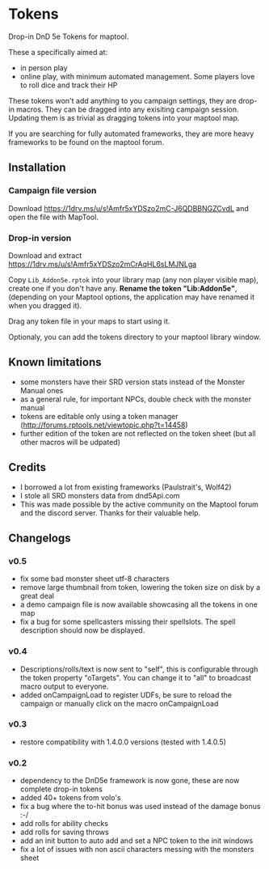 # Tokens

Drop-in DnD 5e Tokens for maptool.

These a specifically aimed at:
* in person play
* online play, with minimum automated management. Some players love to roll dice and track their HP

These tokens won't add anything to you campaign settings, they are drop-in macros. They can be dragged into any exisiting campaign session.
Updating them is as trivial as dragging tokens into your maptool map.

If you are searching for fully automated frameworks, they are more heavy frameworks to be found on the maptool forum.

## Installation

### Campaign file version
Download https://1drv.ms/u/s!Amfr5xYDSzo2mC-J6QDBBNGZCvdL and open the file with MapTool.

### Drop-in version

Download and extract https://1drv.ms/u/s!Amfr5xYDSzo2mCrAqHL6sLMJNLga

Copy `Lib_Addon5e.rptok` into your library map (any non player visible map), create one if you don't have any. **Rename the token "Lib:Addon5e"**,
(depending on your Maptool options, the application may have renamed it when you dragged it).

Drag any token file in your maps to start using it.

Optionaly, you can add the tokens directory to your maptool library window.


## Known limitations
* some monsters have their SRD version stats instead of the Monster Manual ones
* as a general rule, for important NPCs, double check with the monster manual
* tokens are editable only using a token manager (http://forums.rptools.net/viewtopic.php?t=14458)
* further edition of the token are not reflected on the token sheet (but all other macros will be udpated)

## Credits

* I borrowed a lot from existing frameworks (Paulstrait's, Wolf42)
* I stole all SRD monsters data from dnd5Api.com
* This was made possible by the active community on the Maptool forum and the discord server. Thanks for their valuable help.


## Changelogs

### v0.5
* fix some bad monster sheet utf-8 characters
* remove large thumbnail from token, lowering the token size on disk by a great deal
* a demo campaign file is now available showcasing all the tokens in one map
* fix a bug for some spellcasters missing their spellslots. The spell description should now be displayed.

### v0.4
* Descriptions/rolls/text is now sent to "self", this is configurable through the token property "oTargets". You can change it to "all" to broadcast macro output to everyone.
* added onCampaignLoad to register UDFs, be sure to reload the campaign or manually click on the macro onCampaignLoad

### v0.3
* restore compatibility with 1.4.0.0 versions (tested with 1.4.0.5)

### v0.2
* dependency to the DnD5e framework is now gone, these are now complete drop-in tokens
* added 40+ tokens from volo's
* fix a bug where the to-hit bonus was used instead of the damage bonus :-/
* add rolls for ability checks
* add rolls for saving throws
* add an init button to auto add and set a NPC token to the init windows
* fix a lot of issues with non ascii characters messing with the monsters sheet

